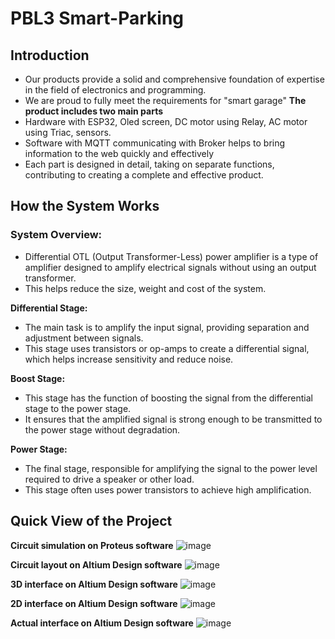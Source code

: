 # PBL3 Smart-Parking

## Introduction
- Our products provide a solid and comprehensive foundation of expertise in the field of electronics and programming.
- We are proud to fully meet the requirements for "smart garage"
**The product includes two main parts**
- Hardware with ESP32, Oled screen, DC motor using Relay, AC motor using Triac, sensors.
- Software with MQTT communicating with Broker helps to bring information to the web quickly and effectively
- Each part is designed in detail, taking on separate functions, contributing to creating a complete and effective product.
## How the System Works
### System Overview:
- Differential OTL (Output Transformer-Less) power amplifier is a type of amplifier designed to amplify electrical signals without using an output transformer. 
- This helps reduce the size, weight and cost of the system.

**Differential Stage:**
- The main task is to amplify the input signal, providing separation and adjustment between signals.
- This stage uses transistors or op-amps to create a differential signal, which helps increase sensitivity and reduce noise.
  
**Boost Stage:**
- This stage has the function of boosting the signal from the differential stage to the power stage.
- It ensures that the amplified signal is strong enough to be transmitted to the power stage without degradation.
  
**Power Stage:**
- The final stage, responsible for amplifying the signal to the power level required to drive a speaker or other load.
- This stage often uses power transistors to achieve high amplification.
## Quick View of the Project

**Circuit simulation on Proteus software**
![image](Media/11.jpg)

**Circuit layout on Altium Design software**
![image](Media/22.jpg)

**3D interface on Altium Design software**
![image](Media/33.jpg)

**2D interface on Altium Design software**
![image](Media/44.jpg)

**Actual interface on Altium Design software**
![image](Media/55.jpg)

